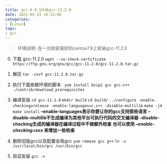 ```yaml
---
title: gcc-4.8.5升级gcc-11.2.0
date: 2022-05-23 10:33:08
categories: 
- [Linux]
tags: 
- gcc
---
```


> 环境说明: 在一台刚安装好的centos7.9上安装gcc-11.2.0


0) 下载 gcc-11.2.0
``` wget --no-check-certificate https://ftp.gnu.org/gnu/gcc/gcc-11.2.0/gcc-11.2.0.tar.gz ```

1) 解压
``` tar -zxvf gcc-11.2.0.tar.gz ```

2) 执行下载依赖环境的脚本
``` yum install bzip2 gcc gcc-c++```
```  ./contrib/download_prerequisites ```

3) 编译安装
``` cd gcc-11.2.0 ```
```mkdir build```
```cd build/```
```../configure -enable-checking=release -enable-languages=c,c++ -disable-multilib```
``` make -j4 ```
``` make install```
**–enable-languages表示你要让你的gcc支持那些语言**
**–disable-multilib不生成编译为其他平台可执行代码的交叉编译器**
**–disable-checking生成的编译器在编译过程中不做额外检查**
**也可以使用 *–enable-checking=xxx* 来增加一些检查**

4) 删除旧版gcc以及配置全局gcc
``` yum remove gcc g++ ```
``` ln -s /usr/local/bin/gcc /usr/bin/gcc ```

5) 验证安装
``` gcc -v ```




